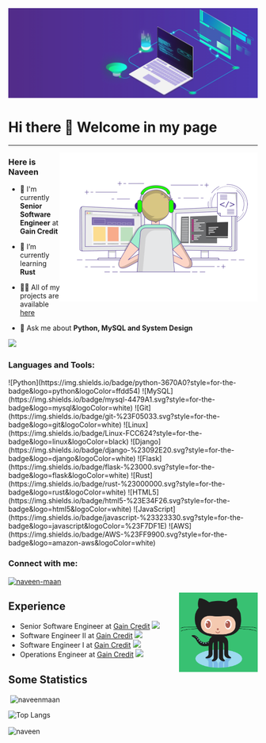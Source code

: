 <img src="./assets/fun/nm-header-image.gif" alt="banner that says Naveen Senior Software Engineer ">

# Hi there 👋 Welcome in my page

---

<img align="right" alt="Coding" width="400" src="./assets/fun/fun3.gif"/>

### Here is Naveen

- 🔭 I'm currently **Senior Software Engineer** at **Gain Credit**

- 🌱 I’m currently learning **Rust**

- 👨‍💻 All of my projects are available [here](https://github.com/naveenmaan)

- 💬 Ask me about **Python, MySQL and System Design**

![ ](https://api.visitorbadge.io/api/VisitorHit?user=naveenmaan&repo=naveenmaan&label=VISITORS-since-Aug-2021&countColor=#004fb8)

<h3 align="left">Languages and Tools:</h3>
![Python](https://img.shields.io/badge/python-3670A0?style=for-the-badge&logo=python&logoColor=ffdd54)
![MySQL](https://img.shields.io/badge/mysql-4479A1.svg?style=for-the-badge&logo=mysql&logoColor=white)
![Git](https://img.shields.io/badge/git-%23F05033.svg?style=for-the-badge&logo=git&logoColor=white)
![Linux](https://img.shields.io/badge/Linux-FCC624?style=for-the-badge&logo=linux&logoColor=black)
![Django](https://img.shields.io/badge/django-%23092E20.svg?style=for-the-badge&logo=django&logoColor=white)
![Flask](https://img.shields.io/badge/flask-%23000.svg?style=for-the-badge&logo=flask&logoColor=white)
![Rust](https://img.shields.io/badge/rust-%23000000.svg?style=for-the-badge&logo=rust&logoColor=white)
![HTML5](https://img.shields.io/badge/html5-%23E34F26.svg?style=for-the-badge&logo=html5&logoColor=white)
![JavaScript](https://img.shields.io/badge/javascript-%23323330.svg?style=for-the-badge&logo=javascript&logoColor=%23F7DF1E)
![AWS](https://img.shields.io/badge/AWS-%23FF9900.svg?style=for-the-badge&logo=amazon-aws&logoColor=white)

<h3 align="left">Connect with me:</h3>
<p align="left">
<a href="https://linkedin.com/in/naveen-maan" target="blank"><img align="center" src="https://raw.githubusercontent.com/rahuldkjain/github-profile-readme-generator/master/src/images/icons/Social/linked-in-alt.svg" alt="naveen-maan" height="30" width="40" /></a>
</p>

<img align="right" alt="GIF" height="160px" src="https://raw.githubusercontent.com/Potential17/Potential17/master/github-logo-octocat-.gif" />

## Experience
-  Senior Software Engineer at [Gain Credit](https://www.gaincredit.com/)            ![ ](https://img.shields.io/badge/2023-prsent-green)
-  Software Engineer II at [Gain Credit](https://www.gaincredit.com/)            ![ ](https://img.shields.io/badge/2022-2023-red)
-  Software Engineer I at [Gain Credit](https://www.gaincredit.com/)            ![ ](https://img.shields.io/badge/2021-2022-red)
-  Operations Engineer at [Gain Credit](https://www.gaincredit.com/)            ![ ](https://img.shields.io/badge/2017-2021-red)


## Some Statistics

<p>&nbsp;<img align="center" src="https://github-readme-stats.vercel.app/api?username=naveenmaan&show_icons=true&locale=en&hide_border=true&&count_private=true&include_all_commits=true" alt="naveenmaan" /></p>

![Top Langs](https://github-readme-stats.vercel.app/api/top-langs/?username=naveenmaan&layout=compact)
<p><img align="center" src="https://github-readme-streak-stats.herokuapp.com/?user=naveenmaan&" alt="naveen"/></p>
